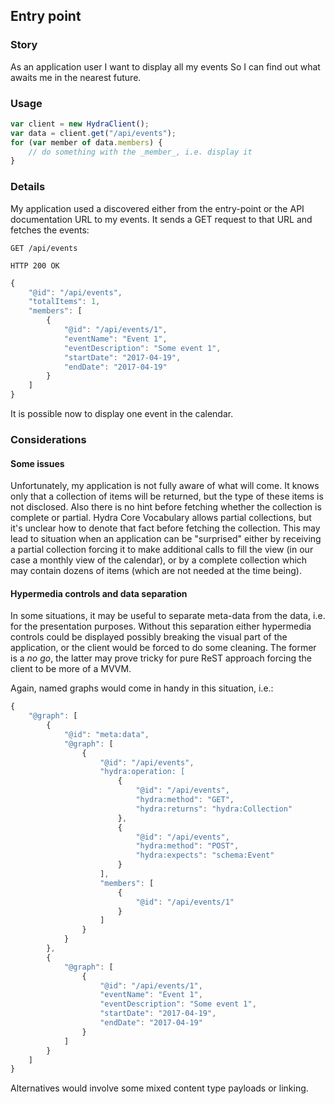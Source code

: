 ## Entry point

### Story
As an application user
I want to display all my events
So I can find out what awaits me in the nearest future.

### Usage
```javascript
var client = new HydraClient();
var data = client.get("/api/events");
for (var member of data.members) {
    // do something with the _member_, i.e. display it
}
```

### Details
My application used a discovered either from the entry-point or the API documentation URL to my events.
It sends a GET request to that URL and fetches the events:

```
GET /api/events

HTTP 200 OK
```
```javascript
{
    "@id": "/api/events",
    "totalItems": 1,
    "members": [
        {
            "@id": "/api/events/1",
            "eventName": "Event 1",
            "eventDescription": "Some event 1",
            "startDate": "2017-04-19",
            "endDate": "2017-04-19"
        }
    ]
}
```

It is possible now to display one event in the calendar.

### Considerations

#### Some issues
Unfortunately, my application is not fully aware of what will come.
It knows only that a collection of items will be returned, but the type of these items is not disclosed.
Also there is no hint before fetching whether the collection is complete or partial.
Hydra Core Vocabulary allows partial collections, 
but it's unclear how to denote that fact before fetching the collection.
This may lead to situation when an application can be "surprised"
either by receiving a partial collection forcing it to make additional calls to fill the view 
(in our case a monthly view of the calendar), or by a complete collection which may contain dozens of items 
(which are not needed at the time being).

#### Hypermedia controls and data separation
In some situations, it may be useful to separate meta-data from the data,
i.e. for the presentation purposes.
Without this separation either hypermedia controls could be displayed
possibly breaking the visual part of the application,
or the client would be forced to do some cleaning. The former is a _no go_,
the latter may prove tricky for pure ReST approach forcing the client to be more of a MVVM.

Again, named graphs would come in handy in this situation, i.e.:

```javascript
{
    "@graph": [
        {
            "@id": "meta:data",
            "@graph": [
                {
                    "@id": "/api/events",
                    "hydra:operation: [
                        {
                            "@id": "/api/events",
                            "hydra:method": "GET",
                            "hydra:returns": "hydra:Collection"
                        },
                        {
                            "@id": "/api/events",
                            "hydra:method": "POST",
                            "hydra:expects": "schema:Event"
                        }
                    ],
                    "members": [
                        {
                            "@id": "/api/events/1"
                        }
                    ]
                }
            }
        },
        {
            "@graph": [
                {
                    "@id": "/api/events/1",
                    "eventName": "Event 1",
                    "eventDescription": "Some event 1",
                    "startDate": "2017-04-19",
                    "endDate": "2017-04-19"
                }
            ]
        }
    ]
}
```

Alternatives would involve some mixed content type payloads or linking.
